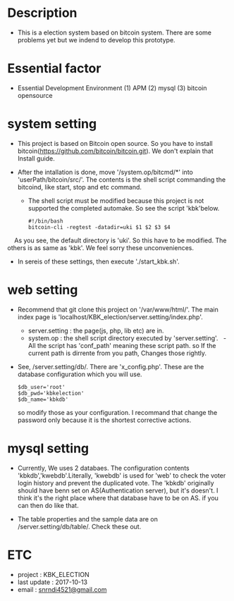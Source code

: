 # Description

- This is a election system based on bitcoin system. There are some problems yet but we indend to develop this prototype.

# Essential factor 
- Essential Development Environment
  (1) APM
  (2) mysql
  (3) bitcoin opensource
  
# system setting
- This project is based on Bitcoin open source. So you have to install bitcoin(https://github.com/bitcoin/bitcoin.git). We don't explain that Install guide.

- After the intallation is done, move '/system.op/bitcmd/*' into 'userPath/bitcoin/src/'. The contents is the shell script commanding the bitcoind, like start, stop and etc command.

  - The shell script must be modified because this project is not supported the completed automake. So see the script     'kbk'below.
  
        #!/bin/bash
        bitcoin-cli -regtest -datadir=uki $1 $2 $3 $4
     
     As you see, the default directory is 'uki'. So this have to be modified. The others is as same as 'kbk'. We feel sorry these unconveniences.
     
 - In sereis of these settings, then execute './start_kbk.sh'.

# web setting

- Recommend that git clone this project on '/var/www/html/'. The main index page is 'localhost/KBK_election/server.setting/index.php'. 

  - server.setting : the page(js, php, lib etc) are in.
  - system.op : the shell script directory executed by 'server.setting'.
    - All the script has 'conf_path' meaning these script path. so If the current path is dirrente from you path, Changes those rightly.

- See, /server.setting/db/. There are 'x_config.php'. These are the database configuration which you will use. 
 
      $db_user='root'
      $db_pwd='kbkelection'
      $db_name='kbkdb'
 
  so modify those as your configuration. I recommand that change the password only because it is the shortest corrective actions.
  
# mysql setting

- Currently, We uses 2 databaes. The configuration contents 'kbkdb','kwebdb'.Literally, 'kwebdb' is used for 'web' to check the voter login history and prevent the duplicated vote. The 'kbkdb' originally should have benn set on AS(Authentication server), but it's doesn't. I think it's the right place where that database have to be on AS. if you can then do like that.

- The table properties  and the sample data are on /server.setting/db/table/. Check these out.

# ETC
 - project : KBK_ELECTION
 - last update : 2017-10-13
 - email : snrndi4521@gmail.com

